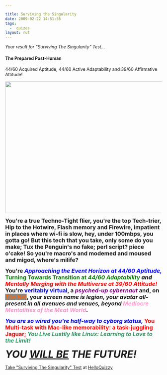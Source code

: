 ```yaml
---

title: Surviving the Singularity
date: 2009-02-22 14:51:55
tags:
  -  quizes
layout: rut
---
```


<p><em>Your result for "Surviving The Singularity" Test...</em></p>
<h4>The Prepared Post-Human</h4>
<p>44/60 Acquired Aptitude,  44/60 Active Adaptability and  39/60 Affirmative Attitude!</p>
<p style="text-align:center"><img src="http://cdn.okcimg.com/php/load_okc_image.php/images/0x0/0x0/0/18295788726617586933.jpeg" width="724" height="423"  /></p>
<div><p><span style="font-size:large;"><strong>You're a true Techno-Tight flier, you're the top Tech-trier, Hip to the Hotwire, Flash memory and Firewire, impatient in places where wi-fi is slow, hey, under 100mbps, you gotta go! But this tech that you take, only some do you make; Tux the Penguin's no fake; perl script? piece o'cake! So you're macro's and modemed and moused and migod, where's milife?  </strong></span></p>

<p><span style="font-size:large;"><strong>You're <span style="color:#0000ff;"><em>Approaching the Event Horizon at  44/60 Aptitude,  </em></span><span style="color:#008000;">Turning Towards Transition at </span></strong><span style="color:#008000;"><strong><em>44/60 Adaptability <span style="color:#000000;">and</span></em></strong></span><strong><span style="color:#008000;"></span> <span style="color:#ff0000;"><em>Mentally </em></span></strong><span style="color:#ff0000;"><strong><em>Merging with the Multiverse at 39/60 Attitude!</em></strong><strong>    </strong></span><strong><em><span style="color:#ff0000;"></span></em>You're <span style="color:#0000ff;">veritably virtual</span>, a <em><span style="color:#800080;">psyched-up cybernaut</span></em>  and, on <span style="color:#ff6600;"><span style="background-color:#888888;">The Net</span></span>,  your <em>screen name is legion,  your avatar all-present in all avenues and venues, </em></strong><strong><em>beyond </em></strong><strong><em><span style="color:#ff99cc;">Mediocre Mentalities of the Meat World</span></em>.  </strong></span></p>
<p>
 <strong>
  <span style="font-size:large;">
   <span style="color:#ff0000;">
    <em>
     <span style="color:#0000ff;">
      You are so wired you're half-way to cyborg status,
     </span>
    </em> You Multi-task with Mac-like memorability: a task-juggling Jaguar;
   </span>
    <em>
     <span style="color:#339966;"> You Live Lustily like Linux: Learning to Love to the Limit!
    </span>
   </em>
  </span>
 </strong>
</p>
<span style="font-size:xx-large;"><em><strong>YOU <span style="text-decoration:underline;">WILL BE</span> </strong></em></span><em><strong><span style="font-size:xx-large;">THE FUTURE!</span></strong></em></div><p><a href="http://www.helloquizzy.com/tests/surviving-the-singularity-test">Take "Surviving The Singularity" Test</a> at <a href="http://www.helloquizzy.com/">HelloQuizzy</a></p>

